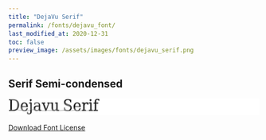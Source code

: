 ```yaml
---
title: "DejaVu Serif"
permalink: /fonts/dejavu_font/
last_modified_at: 2020-12-31
toc: false
preview_image: /assets/images/fonts/dejavu_serif.png
---
```

## Serif Semi-condensed

![Deja Vue Serif Semi-condensed](/assets/images/fonts/dejavu_serif.png)

[Download Font License](https://github.com/inkstitch/inkstitch/tree/main/fonts/dejavufont/LICENSE)
